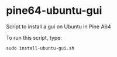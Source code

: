 # pine64-ubuntu-gui
Script to install a gui on Ubuntu in Pine A64

To run this script, type:

<code>sudo install-ubuntu-gui.sh</code>
